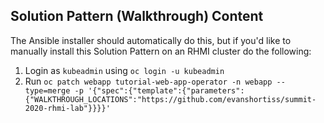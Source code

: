 ## Solution Pattern (Walkthrough) Content

The Ansible installer should automatically do this, but if you'd like to
manually install this Solution Pattern on an RHMI cluster do the following:

1. Login as `kubeadmin` using `oc login -u kubeadmin`
1. Run `oc patch webapp tutorial-web-app-operator -n webapp --type=merge -p '{"spec":{"template":{"parameters":{"WALKTHROUGH_LOCATIONS":"https://github.com/evanshortiss/summit-2020-rhmi-lab"}}}}'`
